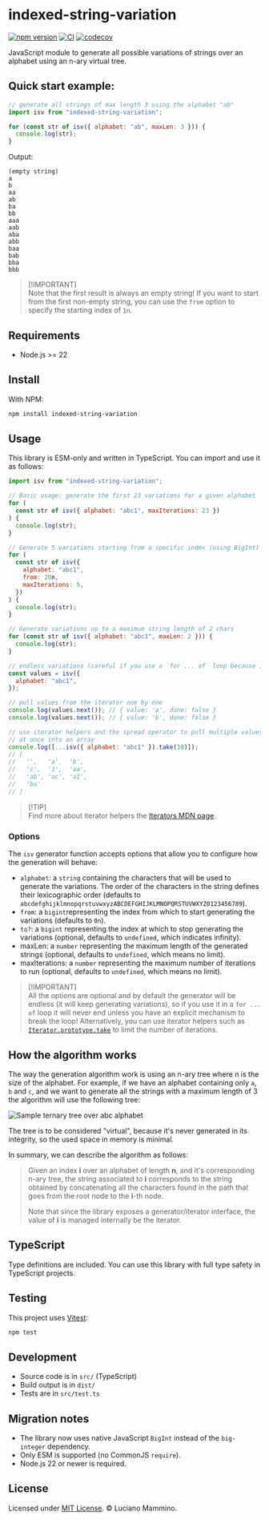 # indexed-string-variation

[![npm version](https://badge.fury.io/js/indexed-string-variation.svg)](http://badge.fury.io/js/indexed-string-variation)
[![CI](https://github.com/lmammino/indexed-string-variation/actions/workflows/ci.yml/badge.svg)](https://github.com/lmammino/indexed-string-variation/actions/workflows/ci.yml)
[![codecov](https://codecov.io/gh/lmammino/indexed-string-variation/graph/badge.svg?token=4zplgm5bBj)](https://codecov.io/gh/lmammino/indexed-string-variation)

JavaScript module to generate all possible variations of strings over an
alphabet using an n-ary virtual tree.

## Quick start example:

```js
// generate all strings of max length 3 using the alphabet "ab"
import isv from "indexed-string-variation";

for (const str of isv({ alphabet: "ab", maxLen: 3 })) {
  console.log(str);
}
```

Output:

```plain
(empty string)
a
b
aa
ab
ba
bb
aaa
aab
aba
abb
baa
bab
bba
bbb
```

> [!IMPORTANT]\
> Note that the first result is always an empty string! If you want to start
> from the first non-empty string, you can use the `from` option to specify the
> starting index of `1n`.

## Requirements

- Node.js >= 22

## Install

With NPM:

```bash
npm install indexed-string-variation
```

## Usage

This library is ESM-only and written in TypeScript. You can import and use it as
follows:

```js
import isv from "indexed-string-variation";

// Basic usage: generate the first 23 variations for a given alphabet
for (
  const str of isv({ alphabet: "abc1", maxIterations: 23 })
) {
  console.log(str);
}

// Generate 5 variations starting from a specific index (using BigInt)
for (
  const str of isv({
    alphabet: "abc1",
    from: 20n,
    maxIterations: 5,
  })
) {
  console.log(str);
}

// Generate variations up to a maximum string length of 2 chars
for (const str of isv({ alphabet: "abc1", maxLen: 2 })) {
  console.log(str);
}

// endless variations (careful if you use a `for ... of` loop because it will never end unless you have a break condition!)
const values = isv({
  alphabet: "abc1",
});

// pull values from the iterator one by one
console.log(values.next()); // { value: 'a', done: false }
console.log(values.next()); // { value: 'b', done: false }

// use iterator helpers and the spread operator to pull multiple values
// at once into an array
console.log([...isv({ alphabet: "abc1" }).take(10)]);
// [
//   '',   'a',  'b',
//   'c',  '1',  'aa',
//   'ab', 'ac', 'a1',
//   'ba'
// ]
```

> [!TIP]\
> Find more about iterator helpers the
> [Iterators MDN page](https://developer.mozilla.org/en-US/docs/Web/JavaScript/Reference/Global_Objects/Iterator).

### Options

The `isv` generator function accepts options that allow you to configure how the
generation will behave:

- `alphabet`: a `string` containing the characters that will be used to generate
  the variations. The order of the characters in the string defines their
  lexicographic order (defaults to
  `abcdefghijklmnopqrstuvwxyzABCDEFGHIJKLMNOPQRSTUVWXYZ0123456789`).
- `from`: a `bigint`representing the index from which to start generating the
  variations (defaults to `0n`).
- `to?`: a `bigint` representing the index at which to stop generating the
  variations (optional, defaults to `undefined`, which indicates infinity).
- maxLen: a `number` representing the maximum length of the generated strings
  (optional, defaults to `undefined`, which means no limit).
- maxIterations: a `number` representing the maximum number of iterations to run
  (optional, defaults to `undefined`, which means no limit).

> [!IMPORTANT]\
> All the options are optional and by default the generator will be endless (it
> will keep generating variations), so if you use it in a `for ... of` loop it
> will never end unless you have an explicit mechanism to break the loop!
> Alternatively, you can use iterator helpers such as
> [`Iterator.prototype.take`](https://developer.mozilla.org/en-US/docs/Web/JavaScript/Reference/Global_Objects/Iterator/take)
> to limit the number of iterations.

## How the algorithm works

The way the generation algorithm work is using an n-ary tree where n is the size
of the alphabet. For example, if we have an alphabet containing only `a`, `b`
and `c`, and we want to generate all the strings with a maximum length of 3 the
algorithm will use the following tree:

![Sample ternary tree over abc alphabet](doc/sample_diagram.png)

The tree is to be considered "virtual", because it's never generated in its
integrity, so the used space in memory is minimal.

In summary, we can describe the algorithm as follows:

> Given an index **i** over an alphabet of length **n**, and it's corresponding
> n-ary tree, the string associated to **i** corresponds to the string obtained
> by concatenating all the characters found in the path that goes from the root
> node to the **i**-th node.
>
> Note that since the library exposes a generator/iterator interface, the value
> of **i** is managed internally be the iterator.

## TypeScript

Type definitions are included. You can use this library with full type safety in
TypeScript projects.

## Testing

This project uses [Vitest](https://vitest.dev/):

```bash
npm test
```

## Development

- Source code is in `src/` (TypeScript)
- Build output is in `dist/`
- Tests are in `src/test.ts`

## Migration notes

- The library now uses native JavaScript `BigInt` instead of the `big-integer`
  dependency.
- Only ESM is supported (no CommonJS `require`).
- Node.js 22 or newer is required.

## License

Licensed under [MIT License](LICENSE). © Luciano Mammino.
